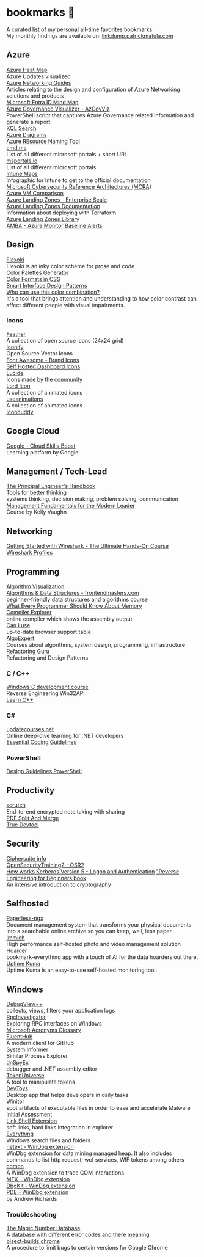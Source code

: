 # bookmarks :book:
A curated list of my personal all-time favorites bookmarks.  
My monthly findings are available on: [linkdump.patrickmatula.com](https://linkdump.patrickmatula.com)

## Azure

[Azure Heat Map](https://azurecharts.com/heatmap)  
Azure Updates visualized  
[Azure Networking Guides](https://github.com/adstuart)  
Articles relating to the design and configuration of Azure Networking solutions and products  
[Microsoft Entra ID Mind Map](https://entra.news/p/entra-mind-maps)  
[Azure Governance Visualizer - AzGovViz](https://github.com/JulianHayward/Azure-MG-Sub-Governance-Reporting)  
PowerShell script that captures Azure Governance related information and generate a report  
[KQL Search](https://www.kqlsearch.com/)  
[Azure Diagrams](https://azurediagrams.com/)  
[Azure REsource Naming Tool](https://david.gardiner.net.au/azure-resource-namer/)  
[cmd.ms](https://cmd.ms/)  
List of all different microsoft portals + short URL  
[msportals.io](https://msportals.io/)  
List of all different microsoft portals  
[Intune Maps](https://intunemaps.com/)  
Infographic for Intune to get to the official documentation  
[Microsoft Cybersecurity Reference Architectures (MCRA)](https://learn.microsoft.com/en-us/security/cybersecurity-reference-architecture/mcra)  
[Azure VM Comparison](https://instances.vantage.sh/azure/)  
[Azure Landing Zones - Enterprise Scale](https://github.com/Azure/Enterprise-Scale)  
[Azure Landing Zones Documentation](https://azure.github.io/Azure-Landing-Zones)  
Information about deploying with Terraform  
[Azure Landing Zones Library](https://azure.github.io/Azure-Landing-Zones-Library)  
[AMBA - Azure Monitor Baseline Alerts](https://azure.github.io/azure-monitor-baseline-alerts)  

## Design

[Flexoki](https://stephango.com/flexoki)  
Flexoki is an inky color scheme for prose and code  
[Color Palettes Generator](https://mycolor.space/)  
[Color Formats in CSS](https://www.joshwcomeau.com/css/color-formats/)  
[Smart Interface Design Patterns](https://smart-interface-design-patterns.com/)  
[Who can use this color combination?](https://www.whocanuse.com/)  
It's a tool that brings attention and understanding to how color contrast can affect different people with visual impairments.  

### Icons

[Feather](https://feathericons.com/)  
A collection of open source icons (24x24 grid)  
[Iconify](https://icon-sets.iconify.design/)  
Open Source Vector Icons  
[Font Awesome - Brand Icons](https://fontawesome.com/search?o=r&f=brands)  
[Self Hosted Dashboard Icons](https://selfh.st/icons/)  
[Lucide](https://lucide.dev/)  
Icons made by the community  
[Lord Icon](https://lordicon.com/)  
A collection of animated icons  
[useanimations](https://useanimations.com/)  
A collection of animated icons  
[Iconbuddy](https://iconbuddy.com/)  

## Google Cloud

[Google - Cloud Skills Boost](https://www.cloudskillsboost.google/)  
Learning platform by Google  

## Management / Tech-Lead 

[The Principal Engineer's Handbook](https://ilya.grigorik.com/the-principal-engineers-handbook/)  
[Tools for better thinking](https://untools.co/)  
systems thinking, decision making, problem solving, communication  
[Management Fundamentals for the Modern Leader](https://course.modernleader.is/courses/management-fundamentals)  
Course by Kelly Vaughn  

## Networking
 
[Getting Started with Wireshark - The Ultimate Hands-On Course](https://courses.davidbombal.com/p/wireshark-lab-chris-greer)  
[Wireshark Profiles](https://gitlab.com/WiresharkProfiles/profiles)  

## Programming

[Algorithm Visualization](https://eliya-shalom.github.io/Algo-Vision/)  
[Algorithms & Data Structures - frontendmasters.com](https://frontendmasters.com/courses/algorithms/)  
beginner-friendly data structures and algorithms course  
[What Every Programmer Should Know About Memory](https://people.freebsd.org/~lstewart/articles/cpumemory.pdf)  
[Compiler Explorer](https://godbolt.org/)  
online compiler which shows the assembly output  
[Can I use](https://caniuse.com/?search=SubtleCrypto)  
up-to-date browser support table  
[AlgoExpert](https://www.algoexpert.io/systems/product)  
Courses about algorithms, system design, programming, infrastructure  
[Refactoring Guru](https://refactoring.guru/)  
Refactoring and Design Patterns  

### C / C++

[Windows C development course](https://github.com/mytechnotalent/Hacking-Windows)  
Reverse Engineering Win32API  
[Learn C++](https://www.learncpp.com/)

### C#

[updatecourses.net](https://www.updatecourses.net/)  
Online deep-dive learning for .NET developers  
[Essential Coding Guidelines](https://essentialcsharp.com/guidelines)  

### PowerShell
[Design Guidelines PowerShell](https://learn.microsoft.com/en-us/powershell/scripting/developer/cmdlet/required-development-guidelines?view=powershell-7.5)  

## Productivity

[scrutch](https://scrut.ch/)  
End-to-end encrypted note taking with sharing  
[PDF Split And Merge](https://pdfsam.org/)  
[True Devtool](https://truedevtools.com/)  

## Security

[Ciphersuite info](https://ciphersuite.info/cs/)  
[OpenSecurityTraining2 - OSR2](https://p.ost2.fyi/courses)  
[How works Kerberos Version 5 - Logon and Authentication](https://learn.microsoft.com/en-us/previous-versions/windows/it-pro/windows-server-2003/cc772815(v=ws.10)?redirectedfrom=MSDN)  
["Reverse Engineering for Beginners book](https://beginners.re/)  
[An intensive introduction to cryptography](https://intensecrypto.org/public/index.html)  

## Selfhosted

[Paperless-ngx](https://github.com/paperless-ngx/paperless-ngx)  
Document management system that transforms your physical documents into a searchable online archive so you can keep, well, less paper.  
[Immich](https://github.com/immich-app/immich)  
High performance self-hosted photo and video management solution  
[Hoarder](https://github.com/hoarder-app/hoarder)  
bookmark-everything app with a touch of AI for the data hoarders out there.  
[Uptime Kuma](https://github.com/louislam/uptime-kuma)  
Uptime Kuma is an easy-to-use self-hosted monitoring tool.  

## Windows

[DebugView++](https://github.com/CobaltFusion/DebugViewPP)  
collects, views, filters your application logs  
[RpcInvestigator](https://github.com/trailofbits/RpcInvestigator)  
Exploring RPC interfaces on Windows  
[Microsoft Acronyms Glossary](https://thepartnermasters.com/blog/microsoft-acronyms-glossary)  
[FluentHub](https://github.com/0x5bfa/FluentHub/tree/main)  
A modern client for GitHub  
[System Informer](https://github.com/winsiderss/systeminformer)  
Similar Process Explorer  
[dnSpyEx](https://github.com/dnSpyEx/dnSpy)  
debugger and .NET assembly editor  
[TokenUniverse](https://github.com/diversenok/TokenUniverse)  
A tool to manipulate tokens  
[DevToys](https://devtoys.app/)  
Desktop app that helps developers in daily tasks  
[Winitor](https://www.winitor.com/)  
spot artifacts of executable files in order to ease and accelerate Malware Initial Assessment  
[Link Shell Extension](https://schinagl.priv.at/nt/hardlinkshellext/linkshellextension.html)  
soft links, hard links integration in explorer  
[Everything](https://www.voidtools.com/)  
Windows search files and folders  
[netext - WinDbg extension](https://github.com/rodneyviana/netext)  
WinDbg extension for data mining managed heap. It also includes commands to list http request, wcf services, WIF tokens among others  
[comon](https://github.com/lowleveldesign/comon)  
A WinDbg extension to trace COM interactions  
[MEX - WinDbg extension](https://www.microsoft.com/en-us/download/details.aspx?id=53304)  
[DbgKit - WinDbg extension](https://github.com/pmatula/Debugging-Tools-Andrey-Bazhan/blob/master/DbgKit.zip)  
[PDE - WinDbg extension](https://onedrive.live.com/?authkey=%21AJeSzeiu8SQ7T4w&id=DAE128BD454CF957%217152&cid=DAE128BD454CF957)  
by Andrew Richards  

### Troubleshooting

[The Magic Number Database](https://www.magnumdb.com/)  
A database with different error codes and there meaning  
[bisect-builds chrome](https://www.chromium.org/developers/bisect-builds-py/)  
A procedure to limit bugs to certain versions for Google Chrome  
